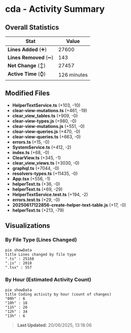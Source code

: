 # cda - Activity Summary 

## Overall Statistics

| Stat                   | Value                                                             |
| ---------------------- | ----------------------------------------------------------------- |
| **Lines Added** (➕)   | 27600                                          |
| **Lines Removed** (➖) | 143                                        |
| **Net Change** (↕)    | 27457                |
| **Active Time** (⌚)   | 126 minutes |


## Modified Files
- **HelperTextService.ts** (+103, -10)
- **clear-view-mutations.ts** (+461, -19)
- **clear_view_tables.ts** (+909, -0)
- **clear-view-types.js** (+980, -0)
- **clear-view-mutations.js** (+551, -0)
- **clear-view-queries.js** (+470, -0)
- **clear-view-queries.ts** (+663, -0)
- **errors.ts** (+15, -0)
- **SystemService.ts** (+412, -2)
- **index.ts** (+68, -0)
- **ClearView.ts** (+345, -1)
- **clear_view_views.ts** (+3030, -0)
- **graphql.ts** (+7044, -0)
- **resolvers-types.ts** (+11435, -0)
- **App.tsx** (+556, -1)
- **helperText.ts** (+36, -0)
- **helperText.ts** (+69, -29)
- **HelperTextService.test.ts** (+194, -2)
- **errors.test.ts** (+29, -0)
- **20250617122856-create-helper-text-table.js** (+17, -0)
- **helperText.ts** (+213, -79)

## Visualizations

### By File Type (Lines Changed)

```mermaid
pie showData
title Lines changed by file type
".ts" : 25168
".js" : 2018
".tsx" : 557
```

### By Hour (Estimated Activity Count)

```mermaid
pie showData
title Coding activity by hour (count of changes)
"09h" : 6
"10h" : 18
"11h" : 20
"12h" : 34
"13h" : 6
```


> **Last Updated:** 20/06/2025, 13:18:06